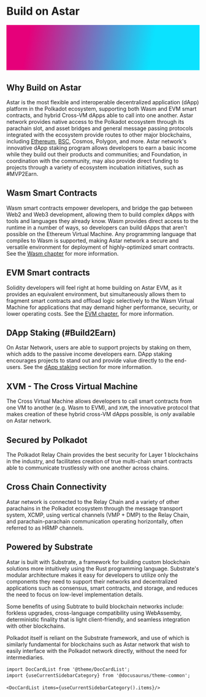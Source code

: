 # Build on Astar
![banner](assets/gradient1.jpg)

## Why Build on Astar
Astar is the most flexible and interoperable decentralized application (dApp) platform in the Polkadot ecosystem, supporting both Wasm and EVM smart contracts, and hybrid Cross-VM dApps able to call into one another. Astar network provides native access to the Polkadot ecosystem through its parachain slot, and asset bridges and general message passing protocols integrated with the ecosystem  provide routes to other major blockchains, including [Ethereum](https://cbridge.celer.network/#/transfer), [BSC](https://cbridge.celer.network/#/transfer), Cosmos, Polygon, and more. Astar network's innovative dApp staking program allows developers to earn a basic income while they build out their products and communities; and Foundation, in coordination with the community, may also provide direct funding to projects through a variety of ecosystem incubation initiatives, such as #MVP2Earn.

## Wasm Smart Contracts
Wasm smart contracts empower developers, and bridge the gap between Web2 and Web3 development, allowing them to build complex dApps with tools and languages they already know. Wasm provides direct access to the runtime in a number of ways, so developers can build dApps that aren't possible on the Ethereum Virtual Machine. Any programming language that compiles to Wasm is supported, making Astar network a secure and versatile environment for deployment of highly-optimized smart contracts. See the [Wasm chapter](/docs/build/wasm) for more information.

## EVM Smart contracts
Solidity developers will feel right at home building on Astar EVM, as it provides an equivalent environment, but simultaneously allows them to fragment smart contracts and offload logic selectively to the Wasm Virtual Machine for applications that may demand higher performance, security, or lower operating costs. See the [EVM chapter.](/docs/build/evm) for more information.

## DApp Staking (#Build2Earn)
On Astar Network, users are able to support projects by staking on them, which adds to the passive income developers earn. DApp staking encourages projects to stand out and provide value directly to the end-users. See the [dApp staking](/docs/dapp-staking/#dapp-staking--web3) section for more information.

## XVM - The Cross Virtual Machine
The Cross Virtual Machine allows developers to call smart contracts from one VM to another (e.g. Wasm to EVM), and `XVM`, the innovative protocol that makes creation of these hybrid cross-VM dApps possible, is *only* available on Astar network.

## Secured by Polkadot
The Polkadot Relay Chain provides the best security for Layer 1 blockchains in the industry, and facilitates creation of true multi-chain smart contracts able to communicate trustlessly with one another across chains.

## Cross Chain Connectivity
Astar network is connected to the Relay Chain and a variety of other parachains in the Polkadot ecosystem through the message transport system, XCMP, using vertical channels (VMP + DMP) to the Relay Chain, and parachain-parachain communication operating horizontally, often referred to as HRMP channels.

## Powered by Substrate
Astar is built with Substrate, a framework for building custom blockchain solutions more intuitively using the Rust programming language. Substrate's modular architecture makes it easy for developers to utilize only the components they need to support their networks and decentralized applications such as consensus, smart contracts, and storage, and reduces the need to focus on low-level implementation details. 

Some benefits of using Subtrate to build blockchain networks include: forkless upgrades, cross-language compatibility using WebAssemby, deterministic finality that is light client-friendly, and seamless integration with other blockchains.

Polkadot itself is reliant on the Substrate framework, and use of which is similarly fundamental for blockchains such as Astar network that wish to easily interface with the Polkadot network directly, without the need for intermediaries.

```mdx-code-block
import DocCardList from '@theme/DocCardList';
import {useCurrentSidebarCategory} from '@docusaurus/theme-common';

<DocCardList items={useCurrentSidebarCategory().items}/>
```